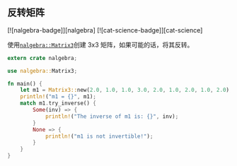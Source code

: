 ## 反转矩阵

[![nalgebra-badge]][nalgebra] [![cat-science-badge]][cat-science]

使用[`nalgebra::Matrix3`]创建 3x3 矩阵，如果可能的话，将其反转。

```rust
extern crate nalgebra;

use nalgebra::Matrix3;

fn main() {
    let m1 = Matrix3::new(2.0, 1.0, 1.0, 3.0, 2.0, 1.0, 2.0, 1.0, 2.0);
    println!("m1 = {}", m1);
    match m1.try_inverse() {
        Some(inv) => {
            println!("The inverse of m1 is: {}", inv);
        }
        None => {
            println!("m1 is not invertible!");
        }
    }
}
```

[`nalgebra::matrix3`]: https://docs.rs/nalgebra/*/nalgebra/base/type.Matrix3.html
